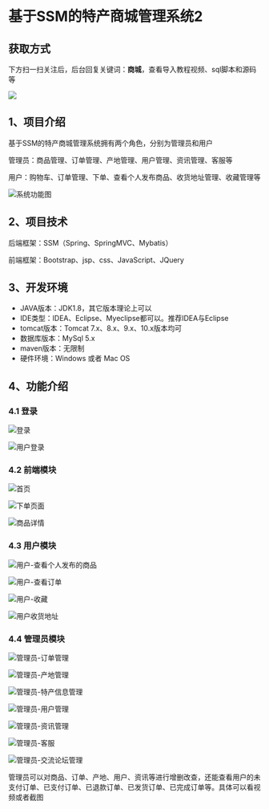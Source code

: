 # 基于SSM的特产商城管理系统2

## 获取方式

下方扫一扫关注后，后台回复关键词：**商城**，查看导入教程视频、sql脚本和源码等

 ![](https://www.codeshop.fun/Typora-Images/202205281253739.png)

## 1、项目介绍

基于SSM的特产商城管理系统拥有两个角色，分别为管理员和用户

管理员：商品管理、订单管理、产地管理、用户管理、资讯管理、客服等

用户：购物车、订单管理、下单、查看个人发布商品、收货地址管理、收藏管理等

![系统功能图](https://www.codeshop.fun/Typora-Images/202206152101178.jpg)


## 2、项目技术

后端框架：SSM（Spring、SpringMVC、Mybatis）

前端框架：Bootstrap、jsp、css、JavaScript、JQuery

## 3、开发环境

- JAVA版本：JDK1.8，其它版本理论上可以
- IDE类型：IDEA、Eclipse、Myeclipse都可以。推荐IDEA与Eclipse
- tomcat版本：Tomcat 7.x、8.x、9.x、10.x版本均可
- 数据库版本：MySql 5.x
- maven版本：无限制
- 硬件环境：Windows 或者 Mac OS


## 4、功能介绍

### 4.1 登录

![登录](https://www.codeshop.fun/Typora-Images/202206152101415.jpg)

![用户登录](https://www.codeshop.fun/Typora-Images/202206152101220.png)

### 4.2 前端模块

![首页](https://www.codeshop.fun/Typora-Images/202206152106672.jpg)

![下单页面](https://www.codeshop.fun/Typora-Images/202206152107147.jpg)

![商品详情](https://www.codeshop.fun/Typora-Images/202206152107527.jpg)

### 4.3 用户模块

![用户-查看个人发布的商品](https://www.codeshop.fun/Typora-Images/202206152107929.jpg)

![用户-查看订单](https://www.codeshop.fun/Typora-Images/202206152107285.jpg)

![用户-收藏](https://www.codeshop.fun/Typora-Images/202206152107861.jpg)

![用户收货地址](https://www.codeshop.fun/Typora-Images/202206152107382.jpg)

### 4.4 管理员模块

![管理员-订单管理](https://www.codeshop.fun/Typora-Images/202206152108608.jpg)

![管理员-产地管理](https://www.codeshop.fun/Typora-Images/202206152108465.jpg)

![管理员-特产信息管理](https://www.codeshop.fun/Typora-Images/202206152108729.jpg)

![管理员-用户管理](https://www.codeshop.fun/Typora-Images/202206152108149.jpg)

![管理员-资讯管理](https://www.codeshop.fun/Typora-Images/202206152108433.jpg)

![管理员-客服](https://www.codeshop.fun/Typora-Images/202206152108817.jpg)

![管理员-交流论坛管理](https://www.codeshop.fun/Typora-Images/202206152108179.jpg)

管理员可以对商品、订单、产地、用户、资讯等进行增删改查，还能查看用户的未支付订单、已支付订单、已退款订单、已发货订单、已完成订单等。具体可以看视频或者截图

